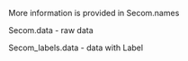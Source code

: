
More information is provided in Secom.names

Secom.data - raw data

Secom_labels.data - data with Label
